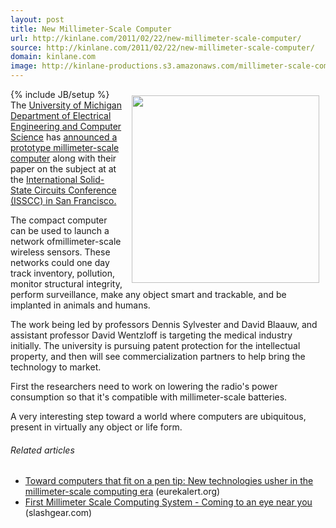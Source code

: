 ```yaml
---
layout: post
title: New Millimeter-Scale Computer
url: http://kinlane.com/2011/02/22/new-millimeter-scale-computer/
source: http://kinlane.com/2011/02/22/new-millimeter-scale-computer/
domain: kinlane.com
image: http://kinlane-productions.s3.amazonaws.com/millimeter-scale-computer.jpg
---
```

{% include JB/setup %}<img style="padding: 10px;" src="http://kinlane-productions.s3.amazonaws.com/millimeter-scale-computer.jpg" alt="" width="300" align="right" />The <a href="http://www.eecs.umich.edu/" target="_blank">University of Michigan Department of Electrical Engineering and Computer Science</a> has <a href="http://ns.umich.edu/htdocs/releases/story.php?id=8278" target="_blank">announced a prototype millimeter-scale computer</a> along with their paper on the subject at at the <a href="http://isscc.org/" target="_blank">International Solid-State Circuits Conference (ISSCC) in San Francisco.</a><p></p>
The compact computer can be used to launch a network ofmillimeter-scale wireless sensors. These networks could one day track inventory, pollution, monitor structural integrity, perform surveillance, make any object smart and trackable, and be implanted in animals and humans.<p></p>
The work being led by professors Dennis Sylvester and David Blaauw, and assistant professor David Wentzloff is targeting the medical industry initially.  The university is pursuing patent protection for the intellectual property, and then will see commercialization partners to help bring the technology to market.<p></p>
First the researchers need to work on lowering the radio's power consumption so that it's compatible with millimeter-scale batteries.<p></p>
A very interesting step toward a world where computers are ubiquitous, present in virtually any object or life form.
<h6 class="zemanta-related-title" style="font-size: 1em;">Related articles</h6>
<ul class="zemanta-article-ul">
	<li class="zemanta-article-ul-li"><a href="http://www.eurekalert.org/pub_releases/2011-02/uom-tct022111.php">Toward computers that fit on a pen tip: New technologies usher in the millimeter-scale computing era</a> (eurekalert.org)</li>
	<li class="zemanta-article-ul-li"><a href="http://www.slashgear.com/first-millimeter-scale-computing-system-coming-to-an-eye-near-you-22135213/">First Millimeter Scale Computing System - Coming to an eye near you</a> (slashgear.com)</li>
</ul>
